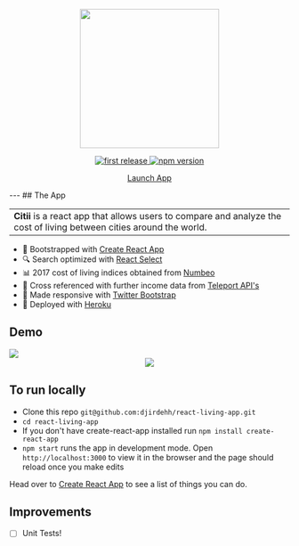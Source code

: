 <div align="center">
<p>
<img src="https://github.com/djirdehh/react-living-app/blob/master/src/citii_logo.png" width="250"/>
</p>

<p>
<a href="">
  <img alt="first release" src="https://img.shields.io/badge/release-v1.0-brightgreen.svg" />
</a>

<a href="https://www.npmjs.com/package/npm">
  <img alt="npm version" src="https://img.shields.io/npm/v/npm.svg" />
</a>
</p>

<p><a href="http://www.citii.io" class="btn btn-primary btn-md">Launch App</a></p>
</div>
---
## The App
<div align='center'>
  <table>
  <tr>
  <td>
  <strong>Citii</strong> is a react app that allows users to compare and analyze the cost of living between cities around the world.  
  </td>
  </tr>
  </table>
</div>

* 🔩 Bootstrapped with [Create React App](https://github.com/facebookincubator/create-react-app)
* 🔍 Search optimized with [React Select](https://github.com/JedWatson/react-select)
* 📊 2017 cost of living indices obtained from [Numbeo](https://www.numbeo.com/cost-of-living/)
* 🎈 Cross referenced with further income data from [Teleport API's](https://developers.teleport.org/api/)
* 📱 Made responsive with [Twitter Bootstrap](http://getbootstrap.com/)
* 🎉 Deployed with [Heroku](https://blog.heroku.com/deploying-react-with-zero-configuration)


## Demo
<img src="https://cloud.githubusercontent.com/assets/12476938/22228725/fcdda7d6-e1a0-11e6-8295-55d5d4a57f5e.gif" />

<div align="center">
  <img src="https://cloud.githubusercontent.com/assets/12476938/22233667/d440002a-e1bf-11e6-903b-21fedb84c1c3.png"/>
</div>

## To run locally
* Clone this repo `git@github.com:djirdehh/react-living-app.git`
* `cd react-living-app`
* If you don't have create-react-app installed run `npm install create-react-app`
* `npm start` runs the app in development mode. Open `http://localhost:3000` to view it in the browser and the page should reload once you make edits

<p>
Head over to <a href="https://github.com/facebookincubator/create-react-app">Create React App</a> to see a list of things you can do.
</p>

## Improvements
- [ ] Unit Tests!
